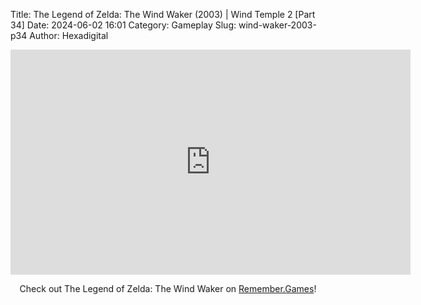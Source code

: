 Title: The Legend of Zelda: The Wind Waker (2003) | Wind Temple 2 [Part 34]
Date: 2024-06-02 16:01
Category: Gameplay
Slug: wind-waker-2003-p34
Author: Hexadigital

<center><iframe src="https://www.youtube.com/embed/JvL0t_d4tuA?feature=oembed" allow="accelerometer; autoplay; encrypted-media; gyroscope; picture-in-picture" width="640" height="360" frameborder="0"></iframe>

Check out The Legend of Zelda: The Wind Waker on [Remember.Games](https://remember.games/game/1462/the-legend-of-zelda-the-wind-waker/)!</center>
